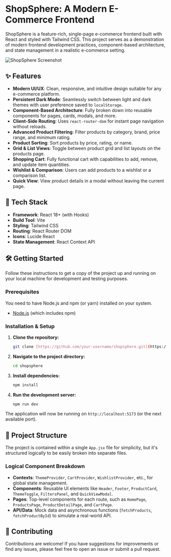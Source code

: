 # ShopSphere: A Modern E-Commerce Frontend

ShopSphere is a feature-rich, single-page e-commerce frontend built with React and styled with Tailwind CSS. This project serves as a demonstration of modern frontend development practices, component-based architecture, and state management in a realistic e-commerce setting.

![ShopSphere Screenshot](https://i.imgur.com/8a6P2cK.png)

## ✨ Features

-   **Modern UI/UX**: Clean, responsive, and intuitive design suitable for any e-commerce platform.
-   **Persistent Dark Mode**: Seamlessly switch between light and dark themes with user preference saved to `localStorage`.
-   **Component-Based Architecture**: Fully broken down into reusable components for pages, cards, modals, and more.
-   **Client-Side Routing**: Uses `react-router-dom` for instant page navigation without reloads.
-   **Advanced Product Filtering**: Filter products by category, brand, price range, and minimum rating.
-   **Product Sorting**: Sort products by price, rating, or name.
-   **Grid & List Views**: Toggle between product grid and list layouts on the products page.
-   **Shopping Cart**: Fully functional cart with capabilities to add, remove, and update item quantities.
-   **Wishlist & Comparison**: Users can add products to a wishlist or a comparison list.
-   **Quick View**: View product details in a modal without leaving the current page.

## 🚀 Tech Stack

-   **Framework**: React 18+ (with Hooks)
-   **Build Tool**: Vite
-   **Styling**: Tailwind CSS
-   **Routing**: React Router DOM
-   **Icons**: Lucide React
-   **State Management**: React Context API

## 🛠️ Getting Started

Follow these instructions to get a copy of the project up and running on your local machine for development and testing purposes.

### Prerequisites

You need to have Node.js and npm (or yarn) installed on your system.
-   [Node.js](https://nodejs.org/) (which includes npm)

### Installation & Setup

1.  **Clone the repository:**
    ```bash
    git clone [https://github.com/your-username/shopsphere.git](https://github.com/your-username/shopsphere.git)
    ```

2.  **Navigate to the project directory:**
    ```bash
    cd shopsphere
    ```

3.  **Install dependencies:**
    ```bash
    npm install
    ```

4.  **Run the development server:**
    ```bash
    npm run dev
    ```

The application will now be running on `http://localhost:5173` (or the next available port).

## 📂 Project Structure

The project is contained within a single `App.jsx` file for simplicity, but it's structured logically to be easily broken into separate files.

### Logical Component Breakdown

-   **Contexts**: `ThemeProvider`, `CartProvider`, `WishlistProvider`, etc., for global state management.
-   **Components**: Reusable UI elements like `Header`, `Footer`, `ProductCard`, `ThemeToggle`, `FiltersPanel`, and `QuickViewModal`.
-   **Pages**: Top-level components for each route, such as `HomePage`, `ProductsPage`, `ProductDetailPage`, and `CartPage`.
-   **API/Data**: Mock data and asynchronous functions (`fetchProducts`, `fetchProductById`) to simulate a real-world API.

## 🤝 Contributing

Contributions are welcome! If you have suggestions for improvements or find any issues, please feel free to open an issue or submit a pull request.

